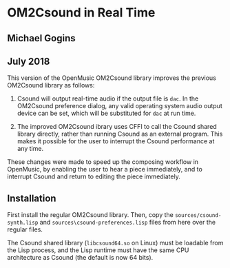 # OM2Csound in Real Time
## Michael Gogins
## July 2018

This version of the OpenMusic OM2Csound library improves the previous OM2Csound 
library as follows:

1. Csound will output real-time audio if the output file is `dac`. In the 
OM2Csound preference dialog, any valid operating system audio output device 
can be set, which will be substituted for `dac` at run time.

2. The improved OM2Csound ibrary uses CFFI to call the Csound shared library 
directly, rather than running Csound as an external program. This makes it 
possible for the user to interrupt the Csound performance at any time.

These changes were made to speed up the composing workflow in OpenMusic, by 
enabling the user to hear a piece immediately, and to interrupt Csound and 
return to editing the piece immediately.

## Installation

First install the regular OM2Csound library. Then, copy the 
`sources/csound-synth.lisp` and `sources\csound-preferences.lisp` files from 
here over the regular files.

The Csound shared library (`libcsound64.so` on Linux) must be loadable from 
the Lisp process, and the Lisp runtime must have the same CPU architecture 
as Csound (the default is now 64 bits).
